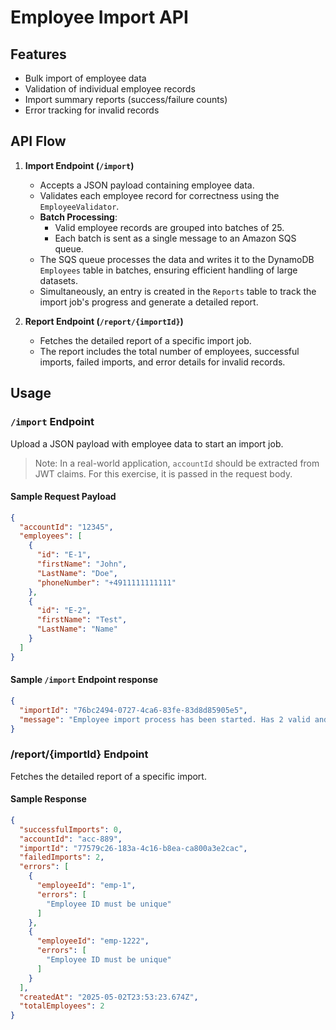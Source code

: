 # Employee Import API


## Features

- Bulk import of employee data  
- Validation of individual employee records  
- Import summary reports (success/failure counts)  
- Error tracking for invalid records  


## API Flow

1. **Import Endpoint (`/import`)**  
   - Accepts a JSON payload containing employee data.
   - Validates each employee record for correctness using the `EmployeeValidator`.
   - **Batch Processing**:
     - Valid employee records are grouped into batches of 25.
     - Each batch is sent as a single message to an Amazon SQS queue.
   - The SQS queue processes the data and writes it to the DynamoDB `Employees` table in batches, ensuring efficient handling of large datasets.
   - Simultaneously, an entry is created in the `Reports` table to track the import job's progress and generate a detailed report.

2. **Report Endpoint (`/report/{importId}`)**  
   - Fetches the detailed report of a specific import job.
   - The report includes the total number of employees, successful imports, failed imports, and error details for invalid records.


## Usage

### `/import` Endpoint

Upload a JSON payload with employee data to start an import job.

> Note: In a real-world application, `accountId` should be extracted from JWT claims. For this exercise, it is passed in the request body.

#### Sample Request Payload

```json
{
  "accountId": "12345",
  "employees": [
    {
      "id": "E-1",
      "firstName": "John",
      "LastName": "Doe",
      "phoneNumber": "+4911111111111"
    },
    {
      "id": "E-2",
      "firstName": "Test",
      "LastName": "Name"
    }
  ]
}
```

#### Sample `/import` Endpoint response
```json
{
  "importId": "76bc2494-0727-4ca6-83fe-83d8d85905e5",
  "message": "Employee import process has been started. Has 2 valid and 0 invalid employees"
}
```

### /report/{importId} Endpoint

Fetches the detailed report of a specific import.

#### Sample Response

```json
{
  "successfulImports": 0,
  "accountId": "acc-889",
  "importId": "77579c26-183a-4c16-b8ea-ca800a3e2cac",
  "failedImports": 2,
  "errors": [
    {
      "employeeId": "emp-1",
      "errors": [
        "Employee ID must be unique"
      ]
    },
    {
      "employeeId": "emp-1222",
      "errors": [
        "Employee ID must be unique"
      ]
    }
  ],
  "createdAt": "2025-05-02T23:53:23.674Z",
  "totalEmployees": 2
}
```


